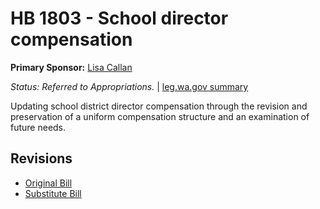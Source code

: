 # HB 1803 - School director compensation
**Primary Sponsor:** [Lisa Callan](/person/leg/callan_li.md)

*Status: Referred to Appropriations.* | [leg.wa.gov summary](https://app.leg.wa.gov/billsummary?BillNumber=1803&Year=2021)

Updating school district director compensation through the revision and preservation of a uniform compensation structure and an examination of future needs.

## Revisions
* [Original Bill](1/)
* [Substitute Bill](S/)